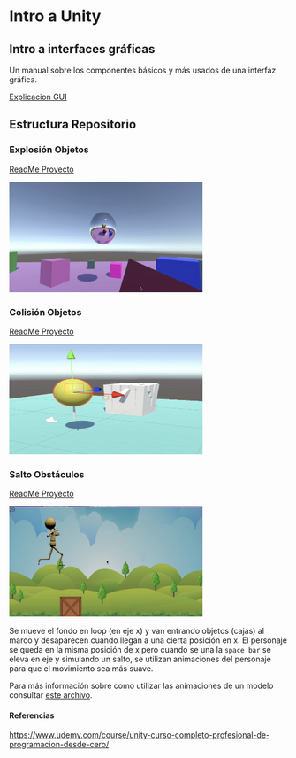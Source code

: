# Intro a Unity

## Intro a interfaces gráficas

Un manual sobre los componentes básicos y más usados de una interfaz gráfica.

[Explicacion GUI](InterfazDeUsuario.md)

## Estructura Repositorio

### Explosión Objetos

[ReadMe Proyecto](ExplosionCubos/README.md)

<img src="imgMds/explosionObjetos.png" alt="explosionObjetos" width="350" height="200"/>

### Colisión Objetos

[ReadMe Proyecto](ColisionObjetos/README.md)

<img src="imgMds/colisionObjetos.png" alt="colisionObjetos" width="350" height="200"/>

### Salto Obstáculos

[ReadMe Proyecto](SaltoObstaculos/README.md)

<img src="imgMds/saltoObjetos.png" alt="saltoObjetos" width="350" height="200"/>

Se mueve el fondo en loop (en eje x) y van entrando objetos (cajas) al marco y desaparecen cuando llegan a una cierta posición en x. El personaje se queda en la misma posición de x pero cuando se una la `space bar` se eleva en eje y simulando un salto, se utilizan animaciones del personaje para que el movimiento sea más suave.

Para más información sobre como utilizar las animaciones de un modelo consultar [este archivo](MovimientoPersonaje.md).

#### Referencias

https://www.udemy.com/course/unity-curso-completo-profesional-de-programacion-desde-cero/
